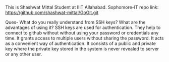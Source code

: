 This is Shashwat Mittal
Student at IIIT Allahabad.
Sophomore-IT
repo link: https://github.com/shashwat-mittal/GoGit.git

Ques- What do you really understand from SSH keys? What are the advantages of using it?
SSH keys are used for authentication. They help to connect to github without without using your password or credentials any time. 
It grants access to multiple users without sharing the password. It acts as a convenient way of authentication.
It consists of a public and private key where the private key stored in the system is never revealed to server or any other user.